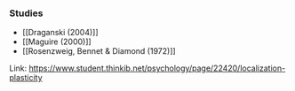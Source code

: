 ### Studies
- [[Draganski (2004)]]
- [[Maguire (2000)]]
- [[Rosenzweig, Bennet & Diamond (1972)]]

Link: https://www.student.thinkib.net/psychology/page/22420/localization-plasticity